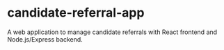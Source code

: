 # candidate-referral-app
A web application to manage candidate referrals with React frontend and Node.js/Express backend.
